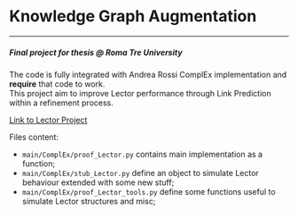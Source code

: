 # Knowledge Graph Augmentation
---
##### Final project for thesis @ Roma Tre University

The code is fully integrated with Andrea Rossi ComplEx implementation and **require** that code to work.  
This project aim to improve Lector performance through Link Prediction within a refinement process.

[Link to Lector Project](http://www.dia.uniroma3.it/db/lector/index.html)  
  

Files content:

- `main/ComplEx/proof_Lector.py` contains main implementation as a function;
- `main/ComplEx/stub_Lector.py` define an object to simulate Lector behaviour extended with some new stuff;
- `main/ComplEx/proof_Lector_tools.py` define some functions useful to simulate Lector structures and misc;

